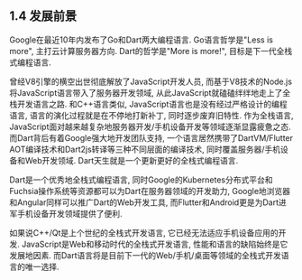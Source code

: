 ## 1.4 发展前景

Google在最近10年内发布了Go和Dart两大编程语言. Go语言哲学是"Less is more", 主打云计算服务器方向. Dart的哲学是"More is more!", 目标是下一代全栈式编程语言.

曾经V8引擎的横空出世彻底解放了JavaScript开发人员, 而基于V8技术的Node.js将JavaScript语言带入了服务器开发领域, 从此JavaScript就磕磕绊绊地走上了全栈开发语言之路. 和C++语言类似, JavaScript语言也是没有经过严格设计的编程语言, 语言的演化过程就是在不停地打新补丁, 同时逐步废弃旧特性. 作为全栈语言, JavaScript面对越来越复杂地服务器开发/手机设备开发等领域逐渐显露疲惫之态. 而Dart背后有着Google强大地开发团队支持, 一个语言居然携带了DartVM/Flutter AOT编译技术和Dart2js转译等三种不同层面的编译技术, 同时覆盖服务器/手机设备和Web开发领域. Dart天生就是一个更新更好的全栈式编程语言.

Dart是一个优秀地全栈式编程语言, 同时Google的Kubernetes分布式平台和Fuchsia操作系统等资源都可以为Dart在服务器领域的开发助力, Google地浏览器和Angular同样可以推广Dart的Web开发工具, 而Flutter和Android更是为Dart进军手机设备开发领域提供了便利.

如果说C++/Qt是上个世纪的全栈式开发语言, 它已经无法适应手机设备应用的开发. JavaScript是Web和移动时代的全栈式开发语言, 性能和语言的缺陷始终是它发展地因素. 而Dart语言将是目前下一代的Web/手机/桌面等领域的全栈式开发语言的唯一选择.

